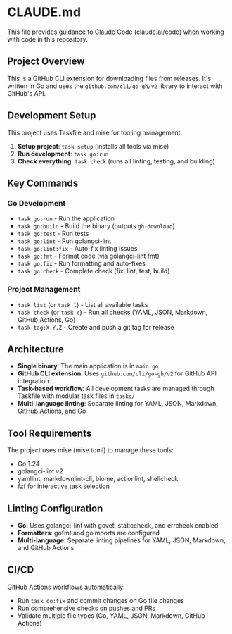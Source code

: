 # CLAUDE.md

This file provides guidance to Claude Code (claude.ai/code) when working with code in this repository.

## Project Overview

This is a GitHub CLI extension for downloading files from releases. It's written in Go and uses the `github.com/cli/go-gh/v2` library to interact with GitHub's API.

## Development Setup

This project uses Taskfile and mise for tooling management:

1. **Setup project**: `task setup` (installs all tools via mise)
2. **Run development**: `task go:run`
3. **Check everything**: `task check` (runs all linting, testing, and building)

## Key Commands

### Go Development

- `task go:run` - Run the application
- `task go:build` - Build the binary (outputs `gh-download`)
- `task go:test` - Run tests
- `task go:lint` - Run golangci-lint
- `task go:lint:fix` - Auto-fix linting issues
- `task go:fmt` - Format code (via golangci-lint fmt)
- `task go:fix` - Run formatting and auto-fixes
- `task go:check` - Complete check (fix, lint, test, build)

### Project Management

- `task list` (or `task l`) - List all available tasks
- `task check` (or `task c`) - Run all checks (YAML, JSON, Markdown, GitHub Actions, Go)
- `task tag:X.Y.Z` - Create and push a git tag for release

## Architecture

- **Single binary**: The main application is in `main.go`
- **GitHub CLI extension**: Uses `github.com/cli/go-gh/v2` for GitHub API integration
- **Task-based workflow**: All development tasks are managed through Taskfile with modular task files in `tasks/`
- **Multi-language linting**: Separate linting for YAML, JSON, Markdown, GitHub Actions, and Go

## Tool Requirements

The project uses mise (mise.toml) to manage these tools:

- Go 1.24
- golangci-lint v2
- yamllint, markdownlint-cli, biome, actionlint, shellcheck
- fzf for interactive task selection

## Linting Configuration

- **Go**: Uses golangci-lint with govet, staticcheck, and errcheck enabled
- **Formatters**: gofmt and goimports are configured
- **Multi-language**: Separate linting pipelines for YAML, JSON, Markdown, and GitHub Actions

## CI/CD

GitHub Actions workflows automatically:

- Run `task go:fix` and commit changes on Go file changes
- Run comprehensive checks on pushes and PRs
- Validate multiple file types (Go, YAML, JSON, Markdown, GitHub Actions)
